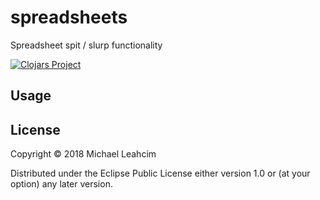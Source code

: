 # spreadsheets

Spreadsheet spit / slurp functionality 

[![Clojars Project](https://clojars.org/thereisnodot/spreadsheets/latest-version.svg)](https://clojars.org/thereisnodot/spreadsheets) 



## Usage

## License

Copyright © 2018 Michael Leahcim

Distributed under the Eclipse Public License either version 1.0 or (at
your option) any later version.
